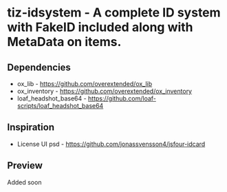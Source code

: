 # tiz-idsystem - A complete ID system with FakeID included along with MetaData on items.

## Dependencies
* ox_lib - https://github.com/overextended/ox_lib
* ox_inventory - https://github.com/overextended/ox_inventory
* loaf_headshot_base64 - https://github.com/loaf-scripts/loaf_headshot_base64
## Inspiration
* License UI psd - https://github.com/jonassvensson4/jsfour-idcard
##  Preview
Added soon